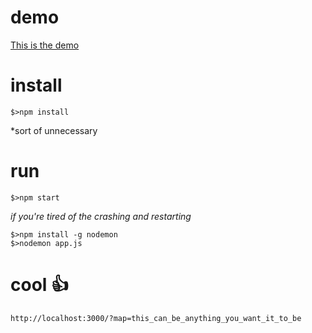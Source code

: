 # demo

[This is the demo](http://powerful-citadel-7482.herokuapp.com/?map=6UC8zrHnmz)

# install

```
$>npm install
```
\*sort of unnecessary

# run

```
$>npm start
```

_if you're tired of the crashing and restarting_

```
$>npm install -g nodemon
$>nodemon app.js
```

# cool :thumbsup:

```
http://localhost:3000/?map=this_can_be_anything_you_want_it_to_be
```


